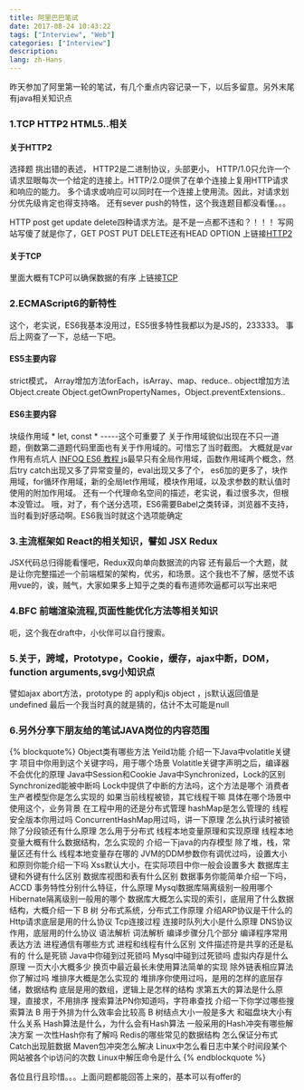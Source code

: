 ```yaml
---
title: 阿里巴巴笔试
date: 2017-08-24 10:43:22
tags: ["Interview", "Web"]
categories: ["Interview"]
description:
lang: zh-Hans
---
```

昨天参加了阿里第一轮的笔试，有几个重点内容记录一下，以后多留意。另外末尾有java相关知识点

### 1.TCP HTTP2 HTML5..相关
#### 关于HTTP2
选择题 挑出错的表述，
HTTP2是二进制协议，头部更小，
HTTP/1.0只允许一个请求显眼每次一个给定的连接上。HTTP/2.0提供了在单个连接上复用HTTP请求和响应的能力。 多个请求或响应可以同时在一个连接上使用流。因此，对请求划分优先级肯定也得支持咯。
还有sever push的特性，这个我连题目都没看懂。。。

HTTP post get update delete四种请求方法。是不是一点都不违和？！！！
写网站写傻了就是你了，GET POST PUT DELETE还有HEAD OPTION
上链接[HTTP2](http://www.cnblogs.com/ghj1976/p/4552583.html)
#### 关于TCP
里面大概有TCP可以确保数据的有序
上链接[TCP](http://www.jianshu.com/p/ef892323e68f)
<!-- more -->
### 2.ECMAScript6的新特性
这个，老实说，ES6我基本没用过，ES5很多特性我都以为是JS的，233333。
事后上网查了一下，总结一下吧。
#### ES5主要内容
strict模式，
Array增加方法forEach，isArray、map、reduce..
object增加方法 Object.create Object.getOwnPropertyNames，Object.preventExtensions..

#### ES6主要内容
块级作用域 * let, const * -----这个可重要了
关于作用域貌似出现在不只一道题，倒数第二道题代码里面也有关于作用域的。可惜忘了当时截图。
大概就是var作用有点坑人 [INFOQ ES6 教程 ](http://www.infoq.com/cn/articles/es6-in-depth-let-and-const/)
js最早只有全局作用域，函数作用域两个概念，然后try catch出现又多了异常变量的，eval出现又多了个，
es6加的更多了，块作用域，for循环作用域，新的全局let作用域，模块作用域，以及求参数的默认值时使用的附加作用域。
还有一个代理命名空间的描述，老实说，看过很多次，但根本没管过。
哦，对了，有个送分选项，ES6需要Babel之类转译，浏览器不支持，当时看到好感动啊。ES6我当时就这个选项能确定

### 3.主流框架如 React的相关知识，譬如 JSX Redux
JSX代码总归得能看懂吧，Redux双向单向数据流的内容
还有最后一个大题，就是让你完整描述一个前端框架的架构，优劣，和场景。这个我也不了解，感觉不该用vue的，诶，贼气，大家如果多上知乎之类的看布道师吹逼都可以写出来吧
### 4.BFC 前端渲染流程,页面性能优化方法等相关知识
呃，这个我在draft中，小伙伴可以自行搜索。
### 5.关于，跨域，Prototype，Cookie，缓存，ajax中断，DOM，function arguments,svg小知识点
譬如ajax abort方法，prototype 的 apply和js object ，js默认返回值是undefined
最后一个我当时真的就是猜的，估计不太可能是null
### 6.另外分享下朋友给的笔试JAVA岗位的内容范围


{% blockquote%}
 Object类有哪些方法
 Yeild功能
 介绍一下Java中volatitle关键字
 项目中你用到这个关键字吗，用于哪个场景
 Volatitle关键字声明之后，编译器不会优化的原理
 Java中Session和Cookie
 Java中Synchronized，Lock的区别
 Synchronized能被中断吗
 Lock中提供了中断的方法吗，这个方法是哪个
 消费者生产者模型你是怎么实现的
 如果当前线程被锁，其它线程干嘛
 具体在哪个场景中使用这个，业务背景
 在工程中用的还是分布式管理
 hashMap是怎么管理的
 线程安全版本你用过吗
 ConcurrentHashMap用过吗，讲一下原理
 怎么执行读时被锁
 除了分段锁还有什么原理
 怎么用于分布式
 线程本地变量原理和实现原理
 线程本地变量大概有什么数据结构，怎么实现的
 介绍一下java的内存模型
 除了堆，栈，常量区还有什么
 线程本地变量存在哪的
 JVM的DDM参数你有调优过吗，设置大小和原则你能介绍一下吗
 Xss默认大小，在实际项目中你一般会设置多大
 数据库主键和外键有什么区别
 数据库视图和表有什么区别
 数据事务你能简单介绍一下吗，ACCD
 事务特性分别什么特征，什么原理
 Mysql数据库隔离级别一般用哪个
 Hibernate隔离级别一般用的哪个
 数据库大概怎么实现的索引，底层用了什么数据结构，大概介绍一下
 B 树
 分布式系统，分布式工作原理
 介绍ARP协议是干什么的
 Http请求底层是用的什么协议
 Tcp连接过程
 连接时队列大小是什么原理
 DNS协议作用，底层用的什么协议
 语法解析
 词法解析
 编译步骤分几个部分
 编译程序常用表达方法
 进程通信有哪些方式
 进程和线程有什么区别
 文件描述符是共享的还是私有的
 什么是死锁
 Java中你碰到过死锁吗
 Mysql中碰到过死锁吗
 虚拟内存是什么原理
 一页大小大概多少
 换页中最近最长未使用算法简单的实现
 除外链表相应算法你了解过吗
 堆排序大概是怎么实现的
 堆排序你使用过吗，是用的怎样的底层存储，数据结构
 底层是用的数组，逻辑上是怎样的结构
 求第五大的算法是什么原理，直接求，不用排序
 搜索算法PN你知道吗，字符串查找
 介绍一下你学过哪些搜索算法
 B 用于外排为什么效率会比较高
 B 树结点大小一般是多大
 和磁盘块大小有什么关系
 Hash算法是什么，为什么会有Hash算法
 一般采用的Hash冲突有哪些解决方案
 一次性Hash你有了解吗
 Redis的哪些常见的数据结构
 怎么保证分布式Catch出现脏数据
 Maven包冲突怎么解决
 Linux中怎么看日志中某个时间段某个网站被各个ip访问的次数
 Linux中解压命令是什么
{% endblockquote %}

各位且行且珍惜。。。上面问题都能回答上来的，基本可以有offer的
